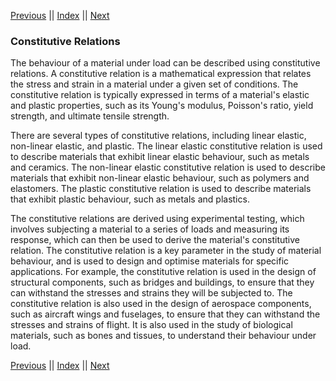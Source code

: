 [Previous](Elasticity.md) || [Index](../../index.md) || [Next](CartesianTensors.md)

### Constitutive Relations

The behaviour of a material under load can be 
described using constitutive relations. A 
constitutive relation is a mathematical 
expression that relates the stress and strain 
in a material under a given set of 
conditions. The constitutive relation is 
typically expressed in terms of a material's 
elastic and plastic properties, such as its 
Young's modulus, Poisson's ratio, yield 
strength, and ultimate tensile strength.

There are several types of constitutive 
relations, including linear elastic, 
non-linear elastic, and plastic. The linear 
elastic constitutive relation is used to 
describe materials that exhibit linear 
elastic behaviour, such as metals and 
ceramics. The non-linear elastic constitutive 
relation is used to describe materials that 
exhibit non-linear elastic behaviour, such as 
polymers and elastomers. The plastic 
constitutive relation is used to describe 
materials that exhibit plastic behaviour, 
such as metals and plastics.

The constitutive relations are derived using 
experimental testing, which involves 
subjecting a material to a series of loads 
and measuring its response, which can then be 
used to derive the material's constitutive 
relation. The constitutive relation is a key 
parameter in the study of material behaviour, 
and is used to design and optimise materials 
for specific applications. For example, the 
constitutive relation is used in the design 
of structural components, such as bridges and 
buildings, to ensure that they can withstand 
the stresses and strains they will be 
subjected to. The constitutive relation is 
also used in the design of aerospace 
components, such as aircraft wings and 
fuselages, to ensure that they can withstand 
the stresses and strains of flight. It is 
also used in the study of biological 
materials, such as bones and tissues, to 
understand their behaviour under load.

[Previous](Elasticity.md) || [Index](../../index.md) || [Next](CartesianTensors.md)
